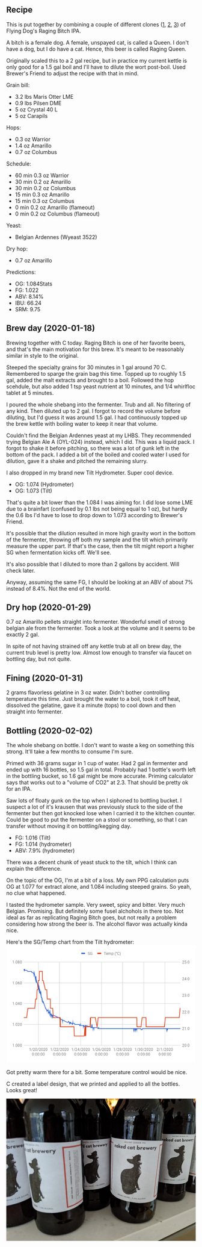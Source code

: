 
## Recipe

This is put together by combining a couple of different clones
([1](http://beersmithrecipes.com/viewrecipe/1114500/clone-flying-dog-raging-bitch),
[2](https://www.homebrewtalk.com/forum/threads/raging-bitch-clone.281500/),
[3](https://www.brewersfriend.com/homebrew/recipe/view/12319/raging-bitch-clone))
of Flying Dog's Raging Bitch IPA.

A bitch is a female dog. A female, unspayed cat, is called a Queen. I
don't have a dog, but I do have a cat. Hence, this beer is called
Raging Queen.

Originally scaled this to a 2 gal recipe, but in practice my current
kettle is only good for a 1.5 gal boil and I'll have to dilute the
wort post-boil. Used Brewer's Friend to adjust the recipe with that in
mind.

Grain bill:
- 3.2 lbs Maris Otter LME
- 0.9 lbs Pilsen DME
- 5 oz Crystal 40 L
- 5 oz Carapils

Hops:
- 0.3 oz Warrior
- 1.4 oz Amarillo
- 0.7 oz Columbus

Schedule:
- 60 min 0.3 oz Warrior
- 30 min 0.2 oz Amarillo
- 30 min 0.2 oz Columbus
- 15 min 0.3 oz Amarillo
- 15 min 0.3 oz Columbus
- 0 min 0.2 oz Amarillo (flameout)
- 0 min 0.2 oz Columbus (flameout)

Yeast:
- Belgian Ardennes (Wyeast 3522)

Dry hop:
- 0.7 oz Amarillo

Predictions:
- OG:  1.084Stats
- FG:  1.022
- ABV: 8.14%
- IBU: 66.24
- SRM: 9.75

## Brew day (2020-01-18)

Brewing together with C today. Raging Bitch is one of her favorite
beers, and that's the main motivation for this brew. It's meant to be
reasonably similar in style to the original.

Steeped the specialty grains for 30 minutes in 1 gal around 70
C. Remembered to sparge the grain bag this time. Topped up to roughly
1.5 gal, added the malt extracts and brought to a boil. Followed the
hop scehdule, but also added 1 tsp yeast nutrient at 10 minutes, and
1/4 whirlfloc tablet at 5 minutes.

I poured the whole shebang into the fermenter. Trub and all. No
filtering of any kind. Then diluted up to 2 gal. I forgot to record
the volume before diluting, but I'd guess it was around 1.5 gal. I had
continuously topped up the brew kettle with boiling water to keep it
near that volume.

Couldn't find the Belgian Ardennes yeast at my LHBS. They recommended
trying Belgian Ale A (OYL-024) instead, which I did. This was a liquid
pack. I forgot to shake it before pitching, so there was a lot of gunk
left in the bottom of the pack. I added a bit of the boiled and cooled
water I used for dilution, gave it a shake and pitched the remaining
slurry.

I also dropped in my brand new Tilt Hydrometer. Super cool device.

- OG: 1.074 (Hydrometer)
- OG: 1.073 (Tilt)

That's quite a bit lower than the 1.084 I was aiming for. I did lose
some LME due to a brainfart (confused by 0.1 lbs not being equal to 1
oz), but hardly the 0.6 lbs I'd have to lose to drop down to 1.073
according to Brewer's Friend.

It's possible that the dilution resulted in more high gravity wort in
the bottom of the fermenter, throwing off both my sample and the tilt
which primarily measure the upper part. If that's the case, then the
tilt might report a higher SG when fermentation kicks off. We'll see.

It's also possible that I diluted to more than 2 gallons by
accident. Will check later.

Anyway, assuming the same FG, I should be looking at an ABV of about
7% instead of 8.4%. Not the end of the world.

## Dry hop (2020-01-29)

0.7 oz Amarillo pellets straight into fermenter. Wonderful smell of
strong belgian ale from the fermenter. Took a look at the volume and
it seems to be exactly 2 gal.

In spite of not having strained off any kettle trub at all on brew
day, the current trub level is pretty low. Almost low enough to
transfer via faucet on bottling day, but not quite.

## Fining (2020-01-31)

2 grams flavorless gelatine in 3 oz water. Didn't bother controlling
temperature this time. Just brought the water to a boil, took it off
heat, dissolved the gelatine, gave it a minute (tops) to cool down and
then straight into fermenter.

## Bottling (2020-02-02)

The whole shebang on bottle. I don't want to waste a keg on something
this strong. It'll take a few months to consume I'm sure.

Primed with 36 grams sugar in 1 cup of water. Had 2 gal in fermenter
and ended up with 16 bottles, so 1.5 gal in total. Probably had 1
bottle's worth left in the bottling bucket, so 1.6 gal might be more
accurate. Priming calculator says that works out to a "volume of CO2"
at 2.3. That should be pretty ok for an IPA.

Saw lots of floaty gunk on the top when I siphoned to bottling
bucket. I suspect a lot of it's krausen that was previously stuck to
the side of the fermenter but then got knocked lose when I carried it
to the kitchen counter. Could be good to put the fermenter on a stool
or something, so that I can transfer without moving it on
bottling/kegging day.

- FG: 1.016 (Tilt)
- FG: 1.014 (hydrometer)
- ABV: 7.9% (hydrometer)

There was a decent chunk of yeast stuck to the tilt, which I think can
explain the difference.

On the topic of the OG, I'm at a bit of a loss. My own PPG calculation
puts OG at 1.077 for extract alone, and 1.084 including steeped
grains. So yeah, no clue what happened.

I tasted the hydrometer sample. Very sweet, spicy and bitter. Very
much Belgian. Promising. But definitely some fusel alchohols in there
too. Not ideal as far as replicating Raging Bitch goes, but not really
a problem considering how strong the beer is. The alcohol flavor was
actually kinda nice.

Here's the SG/Temp chart from the Tilt hydrometer:
![SG/Temp log from Tilt](tilt_2020-01-18.png)

Got pretty warm there for a bit. Some temperature control would be nice.

C created a label design, that we printed and applied to all the
bottles. Looks great!

![Bottles with labels](bottles_2020-01-18.jpg)
